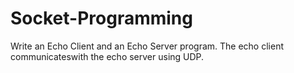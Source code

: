# Socket-Programming
Write an Echo Client and an Echo Server program. The echo client communicateswith the echo server using UDP.
